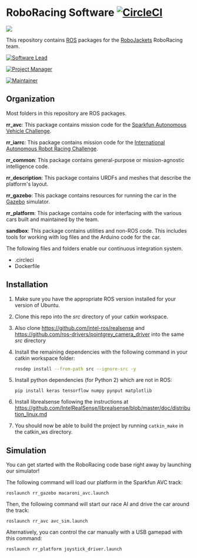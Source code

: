 # RoboRacing Software [![CircleCI](https://circleci.com/gh/RoboJackets/roboracing-software.svg?style=svg)](https://circleci.com/gh/RoboJackets/roboracing-software)

<img src="https://raw.githubusercontent.com/wiki/RoboJackets/roboracing-software/images/buzz_bigoli.jpg" style="max-height=400px;">

This repository contains [ROS](http://ros.org) packages for the [RoboJackets](http://robojackets.org) RoboRacing team.

[![Software Lead](https://img.shields.io/badge/Software%20Lead-Evan%20Bretl-blue.svg)](https://github.com/ebretl)

[![Project Manager](https://img.shields.io/badge/Project%20Manager-Varun%20Madabushi-blue.svg)](https://github.com/varunm99)

[![Maintainer](https://img.shields.io/badge/Maintainer-Matthew%20Barulic-blue.svg)](https://github.com/barulicm)

## Organization

Most folders in this repository are ROS packages.

**rr_avc**: This package contains mission code for the [Sparkfun Autonomous Vehicle Challenge](http://avc.sparkfun.com).

**rr_iarrc**: This package contains mission code for the [International Autonomous Robot Racing Challenge](http://robotracing.wordpress.com).

**rr_common**: This package contains general-purpose or mission-agnostic intelligence code.

**rr_description**: This package contains URDFs and meshes that describe the platform's layout.

**rr_gazebo**: This package contains resources for running the car in the [Gazebo](http://gazebosim.org) simulator.

**rr_platform**: This package contains code for interfacing with the various cars built and maintained by the team.

**sandbox**: This package contains utilities and non-ROS code. This includes tools for working with log files and the Arduino code for the car.

The following files and folders enable our continuous integration system.

* .circleci
* Dockerfile

## Installation

1. Make sure you have the appropriate ROS version installed for your version of Ubuntu.

2. Clone this repo into the _src_ directory of your catkin workspace.

3. Also clone https://github.com/intel-ros/realsense and https://github.com/ros-drivers/pointgrey_camera_driver into the same _src_ directory

4. Install the remaining dependencies with the following command in your catkin workspace folder:

   ```sh
   rosdep install --from-path src --ignore-src -y
   ```

5. Install python dependencies (for Python 2) which are not in ROS:

   ```
   pip install keras tensorflow numpy pynput matplotlib
   ```

6. Install librealsense following the instructions at https://github.com/IntelRealSense/librealsense/blob/master/doc/distribution_linux.md

7. You should now be able to build the project by running `catkin_make` in the catkin_ws directory.


## Simulation

You can get started with the RoboRacing code base right away by launching our simulator!

The following command will load our platform in the Sparkfun AVC track:
```
roslaunch rr_gazebo macaroni_avc.launch
```
Then, the following command will start our race AI and drive the car around the track:
```
roslaunch rr_avc avc_sim.launch
```
Alternatively, you can control the car manually with a USB gamepad with this command:
```
roslaunch rr_platform joystick_driver.launch
```
